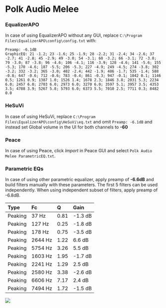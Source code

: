 # Polk Audio Melee

### EqualizerAPO
In case of using EqualizerAPO without any GUI, replace `C:\Program Files\EqualizerAPO\config\config.txt`
with:
```
Preamp: -6.1dB
GraphicEQ: 21 -1.2; 23 -1.6; 25 -1.9; 28 -2.2; 31 -2.4; 34 -2.6; 37 -2.7; 41 -2.8; 45 -2.9; 49 -3.0; 54 -3.1; 60 -3.2; 66 -3.1; 72 -3.0; 79 -3.0; 87 -3.8; 96 -4.6; 106 -4.1; 116 -3.9; 128 -4.6; 141 -5.6; 155 -5.3; 170 -4.6; 187 -5.5; 206 -5.3; 227 -4.9; 249 -4.5; 274 -3.8; 302 -3.2; 332 -3.2; 365 -3.0; 402 -2.4; 442 -1.9; 486 -1.7; 535 -1.4; 588 -0.8; 647 -0.6; 712 -0.6; 783 -0.4; 861 -0.3; 947 -0.1; 1042 0.1; 1146 0.5; 1261 0.9; 1387 1.0; 1526 1.4; 1678 2.3; 1846 3.8; 2031 5.3; 2234 6.0; 2457 6.0; 2703 6.0; 2973 6.0; 3270 6.0; 3597 5.1; 3957 3.5; 4353 3.5; 4788 3.9; 5267 5.8; 5793 6.0; 6373 5.5; 7010 2.5; 7711 0.3; 8482 0.0
```

### HeSuVi
In case of using HeSuVi, replace `C:\Program Files\EqualizerAPO\config\HeSuVi\eq.txt` and omit `Preamp:
-6.1dB` and instead set Global volume in the UI for both channels to **-60**

### Peace
In case of using Peace, click *Import* in Peace GUI and select `Polk Audio Melee ParametricEQ.txt`.

### Parametric EQs
In case of using other parametric equalizer, apply preamp of **-6.6dB** and build filters manually
with these parameters. The first 5 filters can be used independently.
When using independent subset of filters, apply preamp of -6.8dB.

| Type    | Fc      |    Q | Gain    |
|:--------|:--------|:-----|:--------|
| Peaking | 37 Hz   | 0.81 | -1.3 dB |
| Peaking | 127 Hz  | 0.25 | -1.8 dB |
| Peaking | 178 Hz  | 0.75 | -3.5 dB |
| Peaking | 2644 Hz | 1.22 | 6.6 dB  |
| Peaking | 5754 Hz | 3.26 | 5.5 dB  |
| Peaking | 1603 Hz | 1.95 | -1.7 dB |
| Peaking | 2241 Hz | 1.29 | 2.5 dB  |
| Peaking | 2580 Hz | 3.38 | -2.6 dB |
| Peaking | 6606 Hz | 7.17 | 2.4 dB  |
| Peaking | 7494 Hz | 1.72 | -1.5 dB |

![](https://raw.githubusercontent.com/jaakkopasanen/AutoEq/master/results/innerfidelity/sbaf-serious/Polk%20Audio%20Melee/Polk%20Audio%20Melee.png)